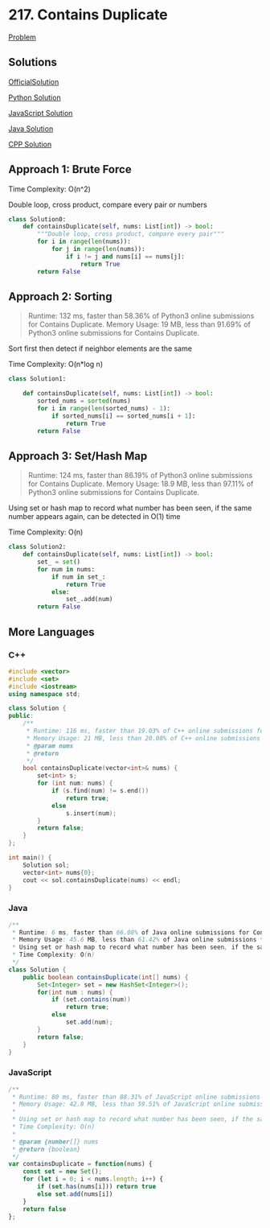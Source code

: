# 217. Contains Duplicate

[Problem](https://leetcode.com/problems/contains-duplicate/)

## Solutions

[OfficialSolution](https://leetcode.com/problems/contains-duplicate/solution/)

[Python Solution](./solution.py)

[JavaScript Solution](./solution.js)

[Java Solution](./Solution.java)

[CPP Solution](./solution.cpp)

## Approach 1: Brute Force

Time Complexity: O(n^2)

Double loop, cross product, compare every pair or numbers

```python
class Solution0:
    def containsDuplicate(self, nums: List[int]) -> bool:
        """Double loop, cross product, compare every pair"""
        for i in range(len(nums)):
            for j in range(len(nums)):
                if i != j and nums[i] == nums[j]:
                    return True
        return False
```

## Approach 2: Sorting

> Runtime: 132 ms, faster than 58.36% of Python3 online submissions for Contains Duplicate.
> Memory Usage: 19 MB, less than 91.69% of Python3 online submissions for Contains Duplicate.

Sort first then detect if neighbor elements are the same    

Time Complexity: O(n*log n)

```python
class Solution1:

    def containsDuplicate(self, nums: List[int]) -> bool:
        sorted_nums = sorted(nums)
        for i in range(len(sorted_nums) - 1):
            if sorted_nums[i] == sorted_nums[i + 1]:
                return True
        return False
```

## Approach 3: Set/Hash Map

> Runtime: 124 ms, faster than 86.19% of Python3 online submissions for Contains Duplicate.
> Memory Usage: 18.9 MB, less than 97.11% of Python3 online submissions for Contains Duplicate.

Using set or hash map to record what number has been seen, if the same number appears again, can be detected in O(1) time
  
Time Complexity: O(n)

```python
class Solution2:
    def containsDuplicate(self, nums: List[int]) -> bool:
        set_ = set()
        for num in nums:
            if num in set_:
                return True
            else:
                set_.add(num)
        return False
```

## More Languages

### C++

```cpp
#include <vector>
#include <set>
#include <iostream>
using namespace std;

class Solution {
public:
    /**
     * Runtime: 116 ms, faster than 19.03% of C++ online submissions for Contains Duplicate.
     * Memory Usage: 21 MB, less than 20.08% of C++ online submissions for Contains Duplicate.
     * @param nums
     * @return
     */
    bool containsDuplicate(vector<int>& nums) {
        set<int> s;
        for (int num: nums) {
            if (s.find(num) != s.end())
                return true;
            else
                s.insert(num);
        }
        return false;
    }
};

int main() {
    Solution sol;
    vector<int> nums{0};
    cout << sol.containsDuplicate(nums) << endl;
}
```

### Java

```java
/**
 * Runtime: 6 ms, faster than 66.08% of Java online submissions for Contains Duplicate.
 * Memory Usage: 45.6 MB, less than 61.42% of Java online submissions for Contains Duplicate.
 * Using set or hash map to record what number has been seen, if the same number appears again, can be detected in O(1) time
 * Time Complexity: O(n)
 */
class Solution {
    public boolean containsDuplicate(int[] nums) {
        Set<Integer> set = new HashSet<Integer>();
        for(int num : nums) {
            if (set.contains(num))
                return true;
            else
                set.add(num);
        }
        return false;
    }
}
```

### JavaScript 

```javascript
/**
 * Runtime: 80 ms, faster than 88.31% of JavaScript online submissions for Contains Duplicate.
 * Memory Usage: 42.8 MB, less than 59.51% of JavaScript online submissions for Contains Duplicate.
 *
 * Using set or hash map to record what number has been seen, if the same number appears again, can be detected in O(1) time
 * Time Complexity: O(n)
 *
 * @param {number[]} nums
 * @return {boolean}
 */
var containsDuplicate = function(nums) {
    const set = new Set();
    for (let i = 0; i < nums.length; i++) {
        if (set.has(nums[i])) return true
        else set.add(nums[i])
    }
    return false
};
```